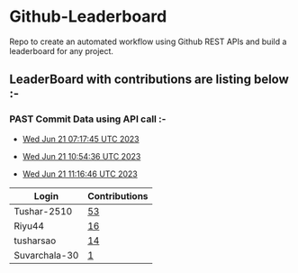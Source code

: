 # Github-Leaderboard
Repo to create an automated workflow using Github REST APIs and build a leaderboard for any project.
## LeaderBoard with contributions are listing below :-

### PAST Commit Data using API call :-

- [Wed Jun 21 07:17:45 UTC 2023](https://us-central1-js-capstone-backend.cloudfunctions.net/api/games/w3gWzPTEz9CNcASsKu1C/scores/)

- [Wed Jun 21 10:54:36 UTC 2023](https://us-central1-js-capstone-backend.cloudfunctions.net/api/games/iBBQCsAljTvrBQFuOb3u/scores/)
- [Wed Jun 21 11:16:46 UTC 2023](https://us-central1-js-capstone-backend.cloudfunctions.net/api/games/z0ksa9TTAIJKY2nrHhi5/scores/)

<!--START_TABLE-->
| Login        | Contributions |
| ------------ | ------------- |
| Tushar-2510 | [53](https://github.com/Sopra-Banking-Software-Interns/Github-Leaderboard/commits?author=Tushar-2510) |
| Riyu44 | [16](https://github.com/Sopra-Banking-Software-Interns/Github-Leaderboard/commits?author=Riyu44) |
| tusharsao | [14](https://github.com/Sopra-Banking-Software-Interns/Github-Leaderboard/commits?author=tusharsao) |
| Suvarchala-30 | [1](https://github.com/Sopra-Banking-Software-Interns/Github-Leaderboard/commits?author=Suvarchala-30) |
<!--END_TABLE-->
